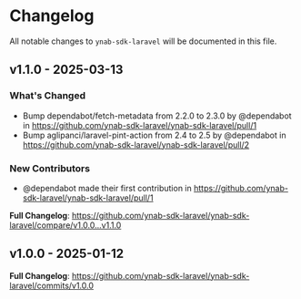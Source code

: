 # Changelog

All notable changes to `ynab-sdk-laravel` will be documented in this file.

## v1.1.0 - 2025-03-13

### What's Changed

* Bump dependabot/fetch-metadata from 2.2.0 to 2.3.0 by @dependabot in https://github.com/ynab-sdk-laravel/ynab-sdk-laravel/pull/1
* Bump aglipanci/laravel-pint-action from 2.4 to 2.5 by @dependabot in https://github.com/ynab-sdk-laravel/ynab-sdk-laravel/pull/2

### New Contributors

* @dependabot made their first contribution in https://github.com/ynab-sdk-laravel/ynab-sdk-laravel/pull/1

**Full Changelog**: https://github.com/ynab-sdk-laravel/ynab-sdk-laravel/compare/v1.0.0...v1.1.0

## v1.0.0 - 2025-01-12

**Full Changelog**: https://github.com/ynab-sdk-laravel/ynab-sdk-laravel/commits/v1.0.0
